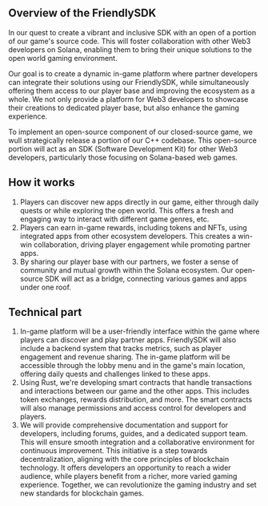 ## Overview of the FriendlySDK 
In our quest to create a vibrant and inclusive SDK with an open of a portion of our game's source code. This will foster collaboration with other Web3 developers on Solana, enabling them to bring their unique solutions to the open world gaming environment.

Our goal is to create a dynamic in-game platform where partner developers can integrate their solutions using our FriendlySDK, while simultaneously offering them access to our player base and improving the ecosystem as a whole. We not only provide a platform for Web3 developers to showcase their creations to dedicated player base, but also enhance the gaming experience.

To implement an open-source component of our closed-source game, we wull strategically release a portion of our C++ codebase. This open-source portion will act as an SDK (Software Development Kit) for other Web3 developers, particularly those focusing on Solana-based web games.

## How it works
1.	Players can discover new apps directly in our game, either through daily quests or while exploring the open world. This offers a fresh and engaging way to interact with different game genres, etc.
2.	Players can earn in-game rewards, including tokens and NFTs, using integrated apps from other ecosystem developers. This creates a win-win collaboration, driving player engagement while promoting partner apps.
3.	By sharing our player base with our partners, we foster a sense of community and mutual growth within the Solana ecosystem. Our open-source SDK will act as a bridge, connecting various games and apps under one roof.

## Technical part
1.	In-game platform will be a user-friendly interface within the game where players can discover and play partner apps. FriendlySDK will also include a backend system that tracks metrics, such as player engagement and revenue sharing. The in-game platform will be accessible through the lobby menu and in the game's main location, offering daily quests and challenges linked to these apps.
2.	Using Rust, we're developing smart contracts that handle transactions and interactions between our game and the other apps. This includes token exchanges, rewards distribution, and more. The smart contracts will also manage permissions and access control for developers and players.
3.	We will provide comprehensive documentation and support for developers, including forums, guides, and a dedicated support team. This will ensure smooth integration and a collaborative environment for continuous improvement.
This initiative is a step towards decentralization, aligning with the core principles of blockchain technology. It offers developers an opportunity to reach a wider audience, while players benefit from a richer, more varied gaming experience. Together, we can revolutionize the gaming industry and set new standards for blockchain games.
